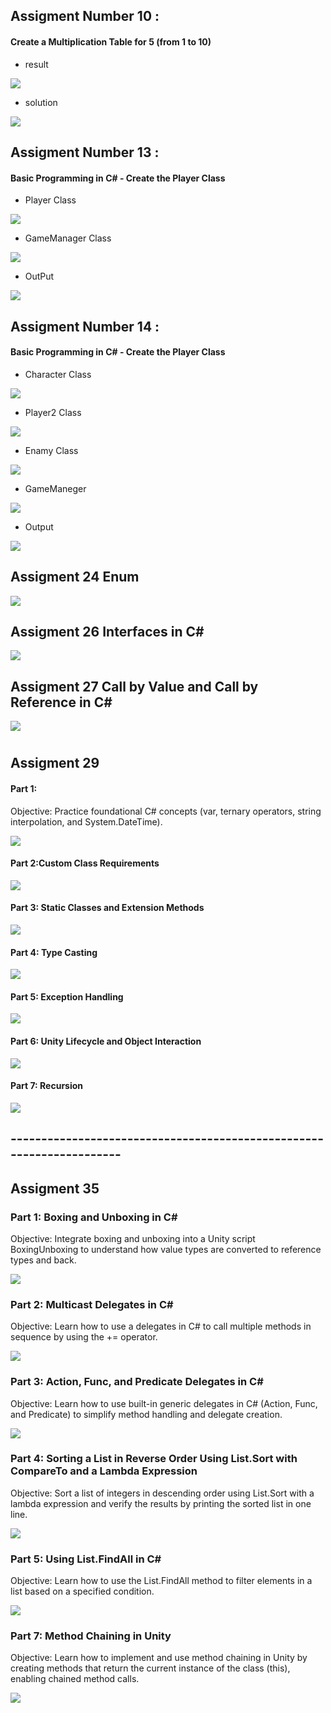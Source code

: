 ## Assigment Number 10 : 
#### Create a Multiplication Table for 5 (from 1 to 10)

- result 

![](IMG/Capture.JPG)

- solution 

![](IMG/solutionJPG.JPG)


## Assigment Number 13 : 
#### Basic Programming in C# - Create the Player Class

- Player Class  

![](IMG/assigment11_palyer.JPG)

- GameManager Class  

![](IMG/assigment11_GameMager.JPG)

- OutPut  

![](IMG/assigment11_output.JPG)


## Assigment Number 14 : 
#### Basic Programming in C# - Create the Player Class

- Character Class  

![](IMG/character.JPG)


- Player2 Class  

![](IMG/Player2.JPG)



- Enamy Class  

![](IMG/Enamy.JPG)


- GameManeger   

![](IMG/gameObject_14.JPG)


- Output    

![](IMG/assigment14_output.JPG)


## Assigment 24 Enum

![](IMG/Assigment24.JPG)


## Assigment 26 Interfaces in C#

![](IMG/Assigment26.JPG)


## Assigment 27 Call by Value and Call by Reference in C#

![](IMG/Assigment27.JPG)



#


## Assigment 29 

#### Part 1:
Objective: Practice foundational C# concepts (var, ternary operators, string
interpolation, and System.DateTime).

![](IMG/Assigment29/Part1.JPG)

#### Part 2:Custom Class Requirements

![](IMG/Assigment29/Part2.JPG)


#### Part 3: Static Classes and Extension Methods

![](IMG/Assigment29/Part3.JPG)


#### Part 4: Type Casting

![](IMG/Assigment29/Part4.JPG)


#### Part 5: Exception Handling

![](IMG/Assigment29/Part5.JPG)

#### Part 6: Unity Lifecycle and Object Interaction

![](IMG/Assigment29/Part6.JPG)


#### Part 7: Recursion

![](IMG/Assigment29/Part7.JPG)

## ---------------------------------------------------------------------
## Assigment 35 

### Part 1: Boxing and Unboxing in C#
Objective:
Integrate boxing and unboxing into a Unity script BoxingUnboxing to understand
how value types are converted to reference types and back.

![](IMG/Assigment35/Part1/Capture.JPG)

### Part 2: Multicast Delegates in C#
Objective:
Learn how to use a delegates in C# to call multiple methods in sequence by using the +=
operator.

![](IMG/Assigment35/Part2/Capture.JPG)


### Part 3: Action, Func, and Predicate Delegates in C#
Objective:
Learn how to use built-in generic delegates in C# (Action, Func, and Predicate) to simplify
method handling and delegate creation.

![](IMG/Assigment35/Part3/Capture.JPG)


### Part 4: Sorting a List<int> in Reverse Order Using List.Sort with CompareTo and a Lambda Expression
Objective:
Sort a list of integers in descending order using List.Sort with a lambda
expression and verify the results by printing the sorted list in one line.

![](IMG/Assigment35/Part4-5/Capture.JPG)


### Part 5: Using List.FindAll in C#
Objective:
Learn how to use the List.FindAll method to filter elements in a list based on
a specified condition.

![](IMG/Assigment35/Part4-5/Capture.JPG)


### Part 7: Method Chaining in Unity
Objective:
Learn how to implement and use method chaining in Unity by creating methods that return the
current instance of the class (this), enabling chained method calls.

![](IMG/Assigment35/Part7/Capture.JPG)
